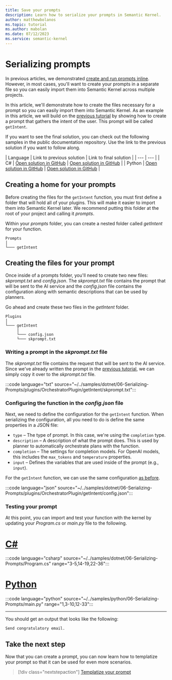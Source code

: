 ```yaml
---
title: Save your prompts
description: Learn how to serialize your prompts in Semantic Kernel.
author: matthewbolanos
ms.topic: tutorial
ms.author: mabolan
ms.date: 07/12/2023
ms.service: semantic-kernel
---
```


# Serializing prompts


In previous articles, we demonstrated [create and run prompts inline](./templatizing-prompts.md). However, in most cases, you'll want to create your prompts in a separate file so you can easily import them into Semantic Kernel across multiple projects.

In this article, we'll demonstrate how to create the files necessary for a prompt so you can easily import them into Semantic Kernel. As an example in this article, we will build on the [previous tutorial](./templatizing-prompts.md) by showing how to create a prompt that gathers the intent of the user. This prompt will be called `getIntent`.

If you want to see the final solution, you can check out the following samples in the public documentation repository. Use the link to the previous solution if you want to follow along.

| Language  | Link to previous solution | Link to final solution |
| --- | --- |
| C# | [Open solution in GitHub](https://github.com/MicrosoftDocs/semantic-kernel-docs/tree/main/samples/dotnet/05-Nested-Functions-In-Prompts) | [Open solution in GitHub](https://github.com/MicrosoftDocs/semantic-kernel-docs/tree/main/samples/dotnet/06-Serializing-Prompts) |
| Python | [Open solution in GitHub](https://github.com/MicrosoftDocs/semantic-kernel-docs/tree/main/samples/python/05-Nested-Functions-In-Prompts) | [Open solution in GitHub](https://github.com/MicrosoftDocs/semantic-kernel-docs/tree/main/samples/python/06-Serializing-Prompts) |


## Creating a home for your prompts
Before creating the files for the `getIntent` function, you must first define a folder that will hold all of your plugins. This will make it easier to import them into Semantic Kernel later. We recommend putting this folder at the root of your project and calling it _prompts_.

Within your _prompts_ folder, you can create a nested folder called _getIntent_ for your function.

```directory
Prompts
│
└─── getIntent
```

## Creating the files for your prompt
Once inside of a prompts folder, you'll need to create two new files: _skprompt.txt_ and _config.json_. The _skprompt.txt_ file contains the prompt that will be sent to the AI service and the _config.json_ file contains the configuration along with semantic descriptions that can be used by planners.

Go ahead and create these two files in the _getIntent_ folder.

```directory
Plugins
│
└─── getIntent
     |
     └─── config.json
     └─── skprompt.txt
```

### Writing a prompt in the _skprompt.txt_ file
The _skprompt.txt_ file contains the request that will be sent to the AI service. Since we've already written the prompt in the [previous tutorial](./inline-semantic-functions.md#defining-the-prompt), we can simply copy it over to the _skprompt.txt_ file.

:::code language="txt" source="~/../samples/dotnet/06-Serializing-Prompts/plugins/OrchestratorPlugin/getIntent/skprompt.txt":::


### Configuring the function in the _config.json_ file
Next, we need to define the configuration for the `getIntent` function. When serializing the configuration, all you need to do is define the same properties in a JSON file:

- `type` – The type of prompt. In this case, we're using the `completion` type.
- `description` – A description of what the prompt does. This is used by planner to automatically orchestrate plans with the function.
- `completion` – The settings for completion models. For OpenAI models, this includes the `max_tokens` and `temperature` properties.
- `input` – Defines the variables that are used inside of the prompt (e.g., `input`).

For the `getIntent` function, we can use the same configuration [as before](./inline-semantic-functions.md#configuring-the-function).

:::code language="json" source="~/../samples/dotnet/06-Serializing-Prompts/plugins/OrchestratorPlugin/getIntent/config.json":::

### Testing your prompt
At this point, you can import and test your function with the kernel by updating your _Program.cs_ or _main.py_ file to the following.

# [C#](#tab/Csharp)
:::code language="csharp" source="~/../samples/dotnet/06-Serializing-Prompts/Program.cs" range="3-5,14-19,22-36":::

# [Python](#tab/python)

:::code language="python" source="~/../samples/python/06-Serializing-Prompts/main.py" range="1,3-10,12-33":::

---

You should get an output that looks like the following:

```output
Send congratulatory email.
```


## Take the next step
Now that you can create a prompt, you can now learn how to templatize your prompt so
that it can be used for even more scenarios.

> [!div class="nextstepaction"]
> [Templatize your prompt](./templatizing-semantic-functions.md)